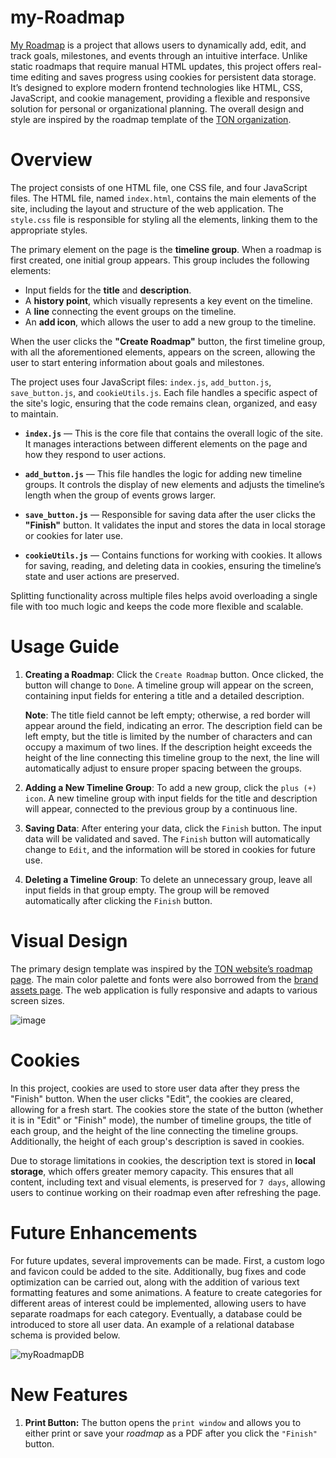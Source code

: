 # my-Roadmap

[My Roadmap](https://dmytro-varich.github.io/my-Roadmap/) is a project that allows users to dynamically add, edit, and track goals, milestones, and events through an intuitive interface. Unlike static roadmaps that require manual HTML updates, this project offers real-time editing and saves progress using cookies for persistent data storage. It’s designed to explore modern frontend technologies like HTML, CSS, JavaScript, and cookie management, providing a flexible and responsive solution for personal or organizational planning. The overall design and style are inspired by the roadmap template of the [TON organization](https://ton.org/en).

# Overview
The project consists of one HTML file, one CSS file, and four JavaScript files. The HTML file, named `index.html`, contains the main elements of the site, including the layout and structure of the web application. The `style.css` file is responsible for styling all the elements, linking them to the appropriate styles.

The primary element on the page is the **timeline group**. When a roadmap is first created, one initial group appears. This group includes the following elements:

- Input fields for the **title** and **description**.
- A **history point**, which visually represents a key event on the timeline.
- A **line** connecting the event groups on the timeline.
- An **add icon**, which allows the user to add a new group to the timeline.

When the user clicks the **"Create Roadmap"** button, the first timeline group, with all the aforementioned elements, appears on the screen, allowing the user to start entering information about goals and milestones.

The project uses four JavaScript files: `index.js`, `add_button.js`, `save_button.js`, and `cookieUtils.js`. Each file handles a specific aspect of the site's logic, ensuring that the code remains clean, organized, and easy to maintain.

- **`index.js`** — This is the core file that contains the overall logic of the site. It manages interactions between different elements on the page and how they respond to user actions.

- **`add_button.js`** — This file handles the logic for adding new timeline groups. It controls the display of new elements and adjusts the timeline’s length when the group of events grows larger.

- **`save_button.js`** — Responsible for saving data after the user clicks the **"Finish"** button. It validates the input and stores the data in local storage or cookies for later use.

- **`cookieUtils.js`** — Contains functions for working with cookies. It allows for saving, reading, and deleting data in cookies, ensuring the timeline’s state and user actions are preserved.

Splitting functionality across multiple files helps avoid overloading a single file with too much logic and keeps the code more flexible and scalable.

# Usage Guide
1. **Creating a Roadmap**: 
   Click the `Create Roadmap` button. Once clicked, the button will change to `Done`. A timeline group will appear on the screen, containing input fields for entering a title and a detailed description.

   **Note**: The title field cannot be left empty; otherwise, a red border will appear around the field, indicating an error. The description field can be left empty, but the title is limited by the number of characters and can occupy a maximum of two lines. If the description height exceeds the height of the line connecting this timeline group to the next, the line will automatically adjust to ensure proper spacing between the groups.

3. **Adding a New Timeline Group**: 
   To add a new group, click the `plus (+) icon`. A new timeline group with input fields for the title and description will appear, connected to the previous group by a continuous line.

4. **Saving Data**: 
   After entering your data, click the `Finish` button. The input data will be validated and saved. The `Finish` button will automatically change to `Edit`, and the information will be stored in cookies for future use.

5. **Deleting a Timeline Group**: 
   To delete an unnecessary group, leave all input fields in that group empty. The group will be removed automatically after clicking the `Finish` button.

# Visual Design
The primary design template was inspired by the [TON website’s roadmap page](https://ton.org/en/roadmap). The main color palette and fonts were also borrowed from the [brand assets page](https://ton.org/en/brand-assets). The web application is fully responsive and adapts to various screen sizes. 

![image](https://github.com/user-attachments/assets/bfc8ff14-c0de-4790-9e4e-b5b377186815)

# Cookies
In this project, cookies are used to store user data after they press the "Finish" button. When the user clicks "Edit", the cookies are cleared, allowing for a fresh start. The cookies store the state of the button (whether it is in "Edit" or "Finish" mode), the number of timeline groups, the title of each group, and the height of the line connecting the timeline groups. Additionally, the height of each group's description is saved in cookies.

Due to storage limitations in cookies, the description text is stored in **local storage**, which offers greater memory capacity. This ensures that all content, including text and visual elements, is preserved for `7 days`, allowing users to continue working on their roadmap even after refreshing the page.

# Future Enhancements
For future updates, several improvements can be made. First, a custom logo and favicon could be added to the site. Additionally, bug fixes and code optimization can be carried out, along with the addition of various text formatting features and some animations. A feature to create categories for different areas of interest could be implemented, allowing users to have separate roadmaps for each category. Eventually, a database could be introduced to store all user data. An example of a relational database schema is provided below.

![myRoadmapDB](https://github.com/user-attachments/assets/564d7f8b-40bd-4446-9ebe-dea22e8eaece)

# New Features
1. **Print Button:** The button opens the `print window` and allows you to either print or save your *roadmap* as a PDF after you click the `"Finish"` button.
